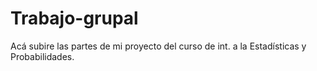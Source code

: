 # Trabajo-grupal

Acá subire las partes de mi proyecto del curso de int. a la Estadísticas y Probabilidades.
